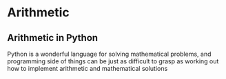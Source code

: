 # Arithmetic

## Arithmetic in Python

Python is a wonderful language for solving mathematical problems, and programming side of things can be just as difficult to grasp as working out how to implement arithmetic and mathematical solutions
